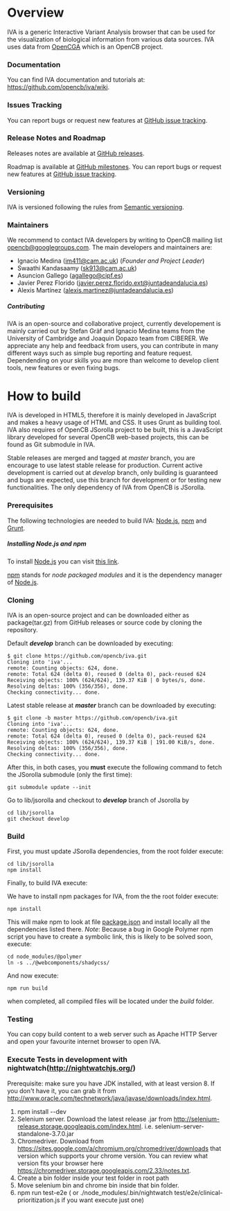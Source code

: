 # Overview
IVA is a generic Interactive Variant Analysis browser that can be used for the visualization of biological information from various data sources. IVA uses data from [OpenCGA](https://github.com/opencb/opencga) which is an OpenCB project.

### Documentation
You can find IVA documentation and tutorials at: https://github.com/opencb/iva/wiki.

### Issues Tracking
You can report bugs or request new features at [GitHub issue tracking](https://github.com/opencb/iva/issues).

### Release Notes and Roadmap
Releases notes are available at [GitHub releases](https://github.com/opencb/iva/releases).

Roadmap is available at [GitHub milestones](https://github.com/opencb/iva/milestones). You can report bugs or request new features at [GitHub issue tracking](https://github.com/opencb/iva/issues).

### Versioning
IVA is versioned following the rules from [Semantic versioning](http://semver.org/).

### Maintainers
We recommend to contact IVA developers by writing to OpenCB mailing list opencb@googlegroups.com. The main developers and maintainers are:
* Ignacio Medina (im411@cam.ac.uk) (_Founder and Project Leader_)
* Swaathi Kandasaamy (sk913@cam.ac.uk)
* Asuncion Gallego (agallego@cipf.es)
* Javier Perez Florido (javier.perez.florido.ext@juntadeandalucia.es)
* Alexis Martínez (alexis.martinez@juntadeandalucia.es)

##### Contributing
IVA is an open-source and collaborative project, currently developement is mainly carried out by Stefan Gräf and Ignacio Medina teams from the University of Cambridge and Joaquin Dopazo team from CIBERER. We appreciate any help and feedback from users, you can contribute in many different ways such as simple bug reporting and feature request. Dependending on your skills you are more than welcome to develop client tools, new features or even fixing bugs.

# How to build
IVA is developed in HTML5, therefore it is mainly developed in JavaScript and makes a heavy usage of HTML and CSS. It uses Grunt as building tool. IVA also requires of OpenCB JSorolla project to be built, this is a JavaScript library developed for several OpenCB web-based projects, this can be found as Git submodule in IVA.

Stable releases are merged and tagged at _master_ branch, you are encourage to use latest stable release for production. Current active development is carried out at _develop_ branch, only building is guaranteed and bugs are expected, use this branch for development or for testing new functionalities. The only dependency of IVA from OpenCB is JSorolla.

### Prerequisites
The following technologies are needed to build IVA: [Node.js](https://nodejs.org/en/), [npm](https://www.npmjs.com/) and [Grunt](http://gruntjs.com/getting-started).

##### Installing Node.js and npm
To install [Node.js](https://nodejs.org/en/) you can visit [this link](http://blog.teamtreehouse.com/install-node-js-npm-linux).

[npm](https://www.npmjs.com/) stands for *node packaged modules* and it is the dependency manager of [Node.js](https://nodejs.org/en/).

### Cloning
IVA is an open-source project and can be downloaded either as package(tar.gz) from GitHub releases or source code by cloning the repository.

Default ***develop*** branch can be downloaded by executing:

```
$ git clone https://github.com/opencb/iva.git
Cloning into 'iva'...
remote: Counting objects: 624, done.
remote: Total 624 (delta 0), reused 0 (delta 0), pack-reused 624
Receiving objects: 100% (624/624), 139.37 KiB | 0 bytes/s, done.
Resolving deltas: 100% (356/356), done.
Checking connectivity... done.
```

Latest stable release at ***master*** branch can be downloaded by executing:

```
$ git clone -b master https://github.com/opencb/iva.git
Cloning into 'iva'...
remote: Counting objects: 624, done.
remote: Total 624 (delta 0), reused 0 (delta 0), pack-reused 624
Receiving objects: 100% (624/624), 139.37 KiB | 191.00 KiB/s, done.
Resolving deltas: 100% (356/356), done.
Checking connectivity... done.
```

After this, in both cases, you **must** execute the following command to fetch the JSorolla submodule (only the first time):
 
```
git submodule update --init
```

Go to lib/jsorolla and checkout to ***develop*** branch of Jsorolla by 

```
cd lib/jsorolla
git checkout develop
```

### Build
First, you must update JSorolla dependencies, from the root folder execute:

```
cd lib/jsorolla
npm install
```

Finally, to build IVA execute:

We have to install npm packages for IVA, from the the root folder execute:

```
npm install
```

This will make npm to look at file [package.json](https://github.com/opencb/iva/blob/develop/package.json) and install locally all the dependencies listed there. *Note*: Because a bug in Google Polymer npm script you have to create a symbolic link, this is likely to be solved soon, execute:

```
cd node_modules/@polymer
ln -s ../@webcomponents/shadycss/
```

And now execute:

```
npm run build
```

when completed, all compiled files will be located under the _build_ folder.

### Testing
You can copy build content to a web server such as Apache HTTP Server and open your favourite internet browser to open IVA.

### Execute Tests in development with nightwatch(http://nightwatchjs.org/)
Prerequisite: make sure you have JDK installed, with at least version 8. If you don't have it, you can grab it from http://www.oracle.com/technetwork/java/javase/downloads/index.html.

1. npm install --dev
2. Selenium server. Download the latest release .jar from http://selenium-release.storage.googleapis.com/index.html. i.e. selenium-server-standalone-3.7.0.jar
3. Chromedriver. Download from https://sites.google.com/a/chromium.org/chromedriver/downloads that version which supports your chrome versión. You can review what version fits your browser here https://chromedriver.storage.googleapis.com/2.33/notes.txt.
4. Create a bin folder inside your test folder in root path
5. Move selenium bin and chrome bin inside that bin folder.
6. npm run test-e2e ( or ./node_modules/.bin/nightwatch test/e2e/clinical-prioritization.js if you want execute just one)


